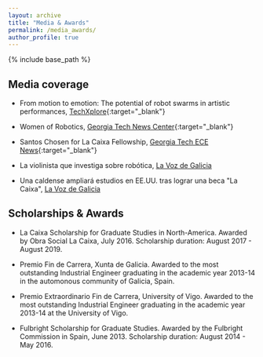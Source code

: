 ```yaml
---
layout: archive
title: "Media & Awards"
permalink: /media_awards/
author_profile: true
---
```


{% include base_path %}

Media coverage
---

* From motion to emotion: The potential of robot swarms in artistic performances, [TechXplore](https://techxplore.com/news/2019-04-motion-emotion-potential-robot-swarms.html){:target="_blank"}

* Women of Robotics, [Georgia Tech News Center](https://www.news.gatech.edu/features/women-robotics){:target="_blank"}

* Santos Chosen for La Caixa Fellowship, [Georgia Tech ECE News](https://www.ece.gatech.edu/news/592604/santos-chosen-la-caixa-fellowship){:target="_blank"}

* La violinista que investiga sobre robótica, [La Voz de Galicia](https://www.lavozdegalicia.es/noticia/pontevedra/2017/06/06/violinista-investiga-sobre-robotica/0003_201706P6C12991.htm)

* Una caldense ampliará estudios en EE.UU. tras lograr una beca "La Caixa", [La Voz de Galicia](https://www.lavozdegalicia.es/noticia/pontevedra/2017/05/25/caldense-ampliara-estudios-eeuu-tras-lograr-beca-caixa/0003_201705P25C6993.htm)


Scholarships & Awards
---

* La Caixa Scholarship for Graduate Studies in North-America.
Awarded by Obra Social La Caixa, July 2016. Scholarship duration: August 2017 - August 2019.

* Premio Fin de Carrera, Xunta de Galicia.
Awarded to the most outstanding Industrial Engineer graduating in the academic year 2013-14 in the automonous community of Galicia, Spain.

* Premio Extraordinario Fin de Carrera, University of Vigo.
Awarded to the most outstanding Industrial Engineer graduating in the academic year 2013-14 at the University of Vigo.

* Fulbright Scholarship for Graduate Studies.
Awarded by the Fulbright Commission in Spain, June 2013. Scholarship duration: August 2014 - May 2016.
